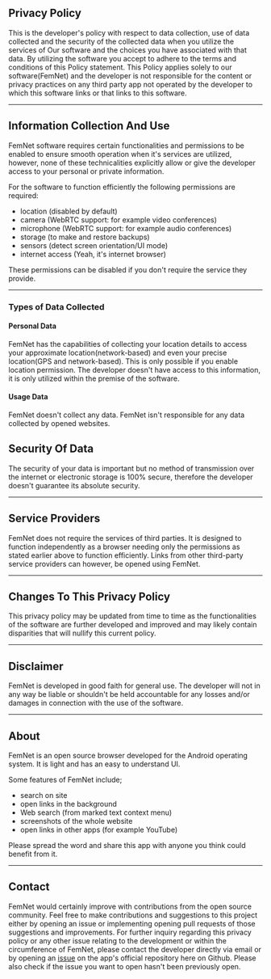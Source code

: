 ## Privacy Policy

This is the developer's policy with respect to data collection, use of data collected and the security of the collected data when you utilize the services of Our software and the choices you have associated with that data. By utilizing the software you accept to adhere to the terms and conditions of this Policy statement. This Policy applies solely to our software(FemNet) and the developer is not responsible for the content or privacy practices on any third party app not operated by the developer to which this software links or that links to this software. <hr>

## Information Collection And Use

FemNet software requires certain functionalities and permissions to be enabled to ensure smooth operation when it's services are utilized, however, none of these technicalities explicitly allow or give the developer access to your personal or private information.

For the software to function efficiently the following permissions are required:

- location (disabled by default)
- camera (WebRTC support: for example video conferences)
- microphone (WebRTC support: for example audio conferences)
- storage (to make and restore backups)
- sensors (detect screen orientation/UI mode)
- internet access (Yeah, it's internet browser)

These permissions can be disabled if you don't require the service they provide. <hr>

### Types of Data Collected

#### Personal Data

FemNet has the capabilities of collecting your location details to access your approximate location(network-based) and even your precise location(GPS and network-based). This is only possible if you enable location permission. The developer doesn't have access to this information, it is only utilized within the premise of the software.

#### Usage Data

FemNet doesn't collect any data. FemNet isn't responsible for any data collected by opened websites. 
    
## Security Of Data

The security of your data is important but no method of transmission over the internet or electronic storage is 100% secure, therefore the developer doesn't guarantee its absolute security. <hr>

## Service Providers

FemNet does not require the services of third parties. It is designed to function independently as a browser needing only the permissions as stated earlier above to function efficiently. Links from other third-party service providers can however, be opened using FemNet. <hr>
 
## Changes To This Privacy Policy

This privacy policy may be updated from time to time as the functionalities of the software are further developed and improved and may likely contain disparities that will nullify this current policy. <hr>
      
## Disclaimer    

FemNet is developed in good faith for general use. The developer will not in any way be liable or shouldn't be held accountable for any losses and/or damages in connection with the use of the software. <hr>

## About

FemNet is an open source browser developed for the Android operating system. It is light and has an easy to understand UI. 

Some features of FemNet include;

- search on site
- open links in the background
- Web search (from marked text context menu)
- screenshots of the whole website
- open links in other apps (for example YouTube)

Please spread the word and share this app with anyone you think could benefit from it.  <hr>

## Contact 

FemNet would certainly improve with contributions from the open source community. Feel free to make contributions and suggestions to this project either by opening an issue or implementing opening pull requests of those suggestions and improvements. For further inquiry regarding this privacy policy or any other issue relating to the development or within the circumference of FemNet, please contact the developer directly via email or by opening an [issue](https://github.com/nokarm567/FemNet/issues/new) on the app's official repository here on Github. Please also check if the issue you want to open hasn't been previously open.
